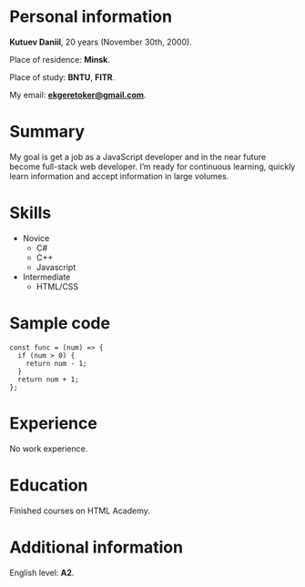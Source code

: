 # Personal information #

**Kutuev Daniil**, 20 years (November 30th, 2000).

Place of residence: **Minsk**.

Place of study: **BNTU**, **FITR**.

My email: **ekgeretoker@gmail.com**.

# Summary #

My goal is get a job as a JavaScript developer and in the near future become full-stack web developer. I’m ready for continuous learning, quickly learn information and accept information in large volumes.

# Skills #

* Novice 
  * C#
  * C++
  * Javascript
* Intermediate
  * HTML/CSS

# Sample code # 

```
const func = (num) => {  
  if (num > 0) {  
    return num - 1;  
  }
  return num + 1;  
};  

```

# Experience #

No work experience.

# Education #

Finished courses on HTML Academy.

# Additional information #

English level: **A2**.
